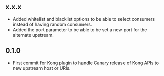 ## x.x.x

- Added whitelist and blacklist options to be able to select consumers instead
  of having random consumers.
- Added the port parameter to be able to be set a new port for the alternate
  upstream.

## 0.1.0

- First commit for Kong plugin to handle Canary release of Kong APIs
  to new upstream host or URIs.
